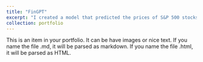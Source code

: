```yaml
---
title: "FinGPT"
excerpt: "I created a model that predicted the prices of S&P 500 stocks<br/><img src='/images/StockPredicting.webp'>"
collection: portfolio
---
```


This is an item in your portfolio. It can be have images or nice text. If you name the file .md, it will be parsed as markdown. If you name the file .html, it will be parsed as HTML. 
